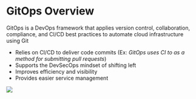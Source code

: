 # GitOps Overview

GitOps is a DevOps framework that applies version control, collaboration, compliance, and CI/CD best practices to automate cloud infrastructure using Git

* Relies on CI/CD to deliver code commits (Ex: *GitOps uses CI to as a method for submitting pull requests*)
* Supports the DevSecOps mindset of shifting left
* Improves efficiency and visibility
* Provides easier service management

![](https://github.com/JonmarCorpuz/SecondBrain/blob/main/Assets/Whitespace.png)
